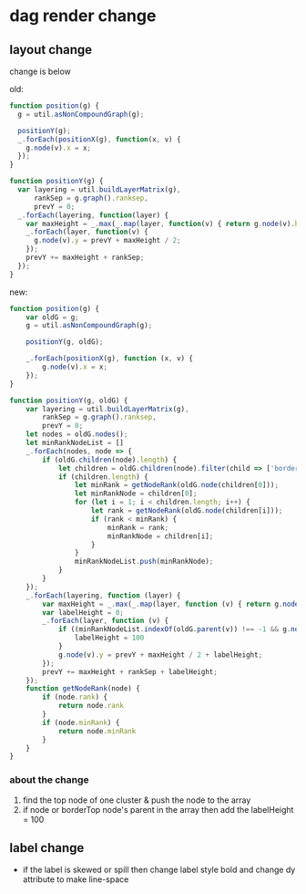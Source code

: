 # dag render change

## layout change

change is below

old:
```js
function position(g) {
  g = util.asNonCompoundGraph(g);

  positionY(g);
  _.forEach(positionX(g), function(x, v) {
    g.node(v).x = x;
  });
}

function positionY(g) {
  var layering = util.buildLayerMatrix(g),
      rankSep = g.graph().ranksep,
      prevY = 0;
  _.forEach(layering, function(layer) {
    var maxHeight = _.max(_.map(layer, function(v) { return g.node(v).height; }));
    _.forEach(layer, function(v) {
      g.node(v).y = prevY + maxHeight / 2;
    });
    prevY += maxHeight + rankSep;
  });
}
```
new:
```js
function position(g) {
	var oldG = g;
	g = util.asNonCompoundGraph(g);

	positionY(g, oldG);

	_.forEach(positionX(g), function (x, v) {
		g.node(v).x = x;
	});
}

function positionY(g, oldG) {
	var layering = util.buildLayerMatrix(g),
		rankSep = g.graph().ranksep,
		prevY = 0;
	let nodes = oldG.nodes();
	let minRankNodeList = []
	_.forEach(nodes, node => {
		if (oldG.children(node).length) {
			let children = oldG.children(node).filter(child => ['border', 'edge'].indexOf(oldG.node(child).dummy) === -1)
			if (children.length) {
				let minRank = getNodeRank(oldG.node(children[0]));
				let minRankNode = children[0];
				for (let i = 1; i < children.length; i++) {
					let rank = getNodeRank(oldG.node(children[i]));
					if (rank < minRank) {
						minRank = rank;
						minRankNode = children[i];
					}
				}
				minRankNodeList.push(minRankNode);
			}
		}
	});
	_.forEach(layering, function (layer) {
		var maxHeight = _.max(_.map(layer, function (v) { return g.node(v).height; }));
        var labelHeight = 0;
		_.forEach(layer, function (v) {
			if ((minRankNodeList.indexOf(oldG.parent(v)) !== -1 && g.node(v).dummy === 'border' && /^_bt/.test(v)) || minRankNodeList.indexOf(v) !== -1) {
				labelHeight = 100
			}
			g.node(v).y = prevY + maxHeight / 2 + labelHeight;
		});
		prevY += maxHeight + rankSep + labelHeight;
	});
	function getNodeRank(node) {
		if (node.rank) {
			return node.rank
		}
		if (node.minRank) {
			return node.minRank
		}
	}
}
```
### about the change
1. find the top node of one cluster & push the node to the array
2. if node or borderTop node's parent in the array then add the labelHeight = 100

## label change
- if the label is skewed or spill then change label style bold and change dy attribute to make line-space
